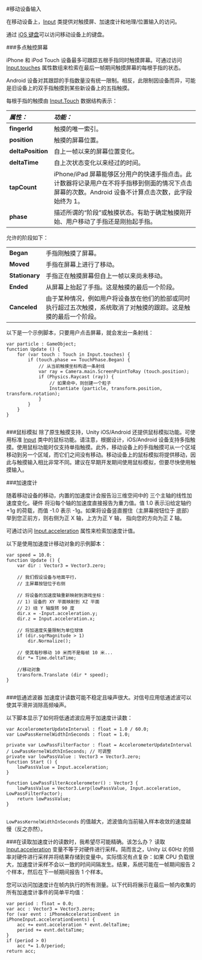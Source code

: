 #移动设备输入


在移动设备上，[Input](../ScriptReference/Input.html) 类提供对触摸屏、加速度计和地理/位置输入的访问。

通过 [iOS 键盘](MobileKeyboard.html)可以访问移动设备上的键盘。

###多点触控屏幕


iPhone 和 iPod Touch 设备最多可跟踪五根手指同时触摸屏幕。可通过访问 [Input.touches](../ScriptReference/Input-touches.html) 属性数组来检索在最后一帧期间触摸屏幕的每根手指的状态。

Android 设备对其跟踪的手指数量没有统一限制。相反，此限制因设备而异，可能是旧设备上的双手指触摸到某些新设备上的五指触摸。

每根手指的触摸由 [Input.Touch](../ScriptReference/Touch.html) 数据结构表示：

|**_属性：_** |**_功能：_** |
|:---|:---|
|__fingerId__ |触摸的唯一索引。|
|__position__ |触摸的屏幕位置。|
|__deltaPosition__ |自上一帧以来的屏幕位置变化。|
|__deltaTime__ |自上次状态变化以来经过的时间。|
|__tapCount__ |iPhone/iPad 屏幕能够区分用户的快速手指点击。此计数器将记录用户在不将手指移到侧面的情况下点击屏幕的次数。Android 设备不计算点击次数，此字段始终为 1。|
|__phase__ |描述所谓的“阶段”或触摸状态。有助于确定触摸刚开始、用户移动了手指还是刚抬起手指。|

允许的阶段如下：

| | |
|:---|:---|
|__Began__ |手指刚触摸了屏幕。|
|__Moved__ |手指在屏幕上进行了移动。|
|__Stationary__ |手指正在触摸屏幕但自上一帧以来尚未移动。|
|__Ended__ |从屏幕上抬起了手指。这是触摸的最后一个阶段。|
|__Canceled__ |由于某种情况，例如用户将设备放在他们的脸部或同时执行超过五次触摸，系统取消了对触摸的跟踪。这是触摸的最后一个阶段。|

以下是一个示例脚本，只要用户点击屏幕，就会发出一条射线：


````
var particle : GameObject;
function Update () {
	for (var touch : Touch in Input.touches) {
		if (touch.phase == TouchPhase.Began) {
			// 从当前触摸坐标构造一条射线
			var ray = Camera.main.ScreenPointToRay (touch.position);
			if (Physics.Raycast (ray)) {
				// 如果命中，则创建一个粒子
				Instantiate (particle, transform.position, transform.rotation);
			}
		}
	}
}


````

###鼠标模拟
除了原生触摸支持，Unity iOS/Android 还提供鼠标模拟功能。可使用标准 [Input](../ScriptReference/Input.html) 类中的鼠标功能。请注意，根据设计，iOS/Android 设备支持多指触摸。使用鼠标功能时仅支持单指触摸。此外，移动设备上的手指触摸可从一个区域移动到另一个区域，而它们之间没有移动。移动设备上的鼠标模拟将提供移动，因此与触摸输入相比非常不同。建议在早期开发期间使用鼠标模拟，但要尽快使用触摸输入。

###加速度计


随着移动设备的移动，内置的加速度计会报告沿三维空间中的
三个主轴的线性加速度变化。硬件
将沿每个轴的加速度直接报告为重力值。值 1.0
表示沿给定轴约 +1g 的荷载，而值 -1.0
表示 -1g。如果将设备竖直握住（主屏幕按钮位于
底部）举到您正前方，则右侧为正 X 轴，上方为正 Y 轴，
指向您的方向为正 Z 轴。

可通过访问 [Input.acceleration](../ScriptReference/Input-acceleration.html) 属性来检索加速度计值。

以下是使用加速度计移动对象的示例脚本：


````
var speed = 10.0;
function Update () {
	var dir : Vector3 = Vector3.zero;

	// 我们假设设备与地面平行，
	// 主屏幕按钮位于右侧

	// 将设备的加速度轴重新映射到游戏坐标：
	// 1) 设备的 XY 平面映射到 XZ 平面
	// 2) 绕 Y 轴旋转 90 度
	dir.x = -Input.acceleration.y;
	dir.z = Input.acceleration.x;

	// 将加速度矢量限制为单位球体
	if (dir.sqrMagnitude > 1)
		dir.Normalize();

	// 使其每秒移动 10 米而不是每帧 10 米...
	dir *= Time.deltaTime;

	//移动对象
	transform.Translate (dir * speed);
}


````

###低通滤波器
加速度计读数可能不稳定且噪声很大。对信号应用低通滤波可以使其平滑并消除高频噪声。

以下脚本显示了如何将低通滤波应用于加速度计读数：


````
var AccelerometerUpdateInterval : float = 1.0 / 60.0;
var LowPassKernelWidthInSeconds : float = 1.0;

private var LowPassFilterFactor : float = AccelerometerUpdateInterval / LowPassKernelWidthInSeconds; // 可调整
private var lowPassValue : Vector3 = Vector3.zero;
function Start () {
	lowPassValue = Input.acceleration;
}

function LowPassFilterAccelerometer() : Vector3 {
	lowPassValue = Vector3.Lerp(lowPassValue, Input.acceleration, LowPassFilterFactor);
	return lowPassValue;
}


````

`LowPassKernelWidthInSeconds` 的值越大，滤波值向当前输入样本收敛的速度越慢（反之亦然）。

###在读取加速度计的读数时，我希望尽可能精确。该怎么办？
读取 [Input.acceleration](../ScriptReference/Input-acceleration.html) 变量不等于对硬件进行采样。简而言之，Unity 以 60Hz 的频率对硬件进行采样并将结果存储到变量中。实际情况有点复杂：如果 CPU 负载很大，加速度计采样不会以一致的时间间隔发生。结果，系统可能在一帧期间报告 2 个样本，然后在下一帧期间报告 1 个样本。

您可以访问加速度计在帧内执行的所有测量。以下代码将展示在最后一帧内收集的所有加速度计事件的简单平均值：



````
var period : float = 0.0;
var acc : Vector3 = Vector3.zero;
for (var evnt : iPhoneAccelerationEvent in iPhoneInput.accelerationEvents) {
	acc += evnt.acceleration * evnt.deltaTime;
	period += evnt.deltaTime;
}
if (period > 0)
	acc *= 1.0/period;
return acc;


````

